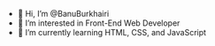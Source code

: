 - 👋 Hi, I’m @BanuBurkhairi
- 👀 I’m interested in Front-End Web Developer
- 🌱 I’m currently learning HTML, CSS, and JavaScript

<!---
BanuBurkhairi/BanuBurkhairi is a ✨ special ✨ repository because its `README.md` (this file) appears on your GitHub profile.
You can click the Preview link to take a look at your changes.
--->
